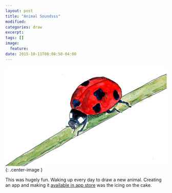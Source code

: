 ```yaml
---
layout: post
title: "Animal Soundsss"
modified:
categories: draw
excerpt:
tags: []
image:
  feature:
date: 2015-10-11T08:08:50-04:00
---
```


![](../../images/post_images/ladybird-144dpi.jpg){: .center-image }

This was hugely fun. Waking up every day to draw a new animal. Creating an app and making it [available in app store](https://itunes.apple.com/us/app/my-animal-soundsss/id954165347?ls=1&mt=8) was the icing on the cake. 